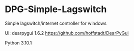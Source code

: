 # DPG-Simple-Lagswitch

Simple lagswitch/internet controller for windows

UI: dearpygui 1.6.2
https://github.com/hoffstadt/DearPyGui

Python 3.10.1
